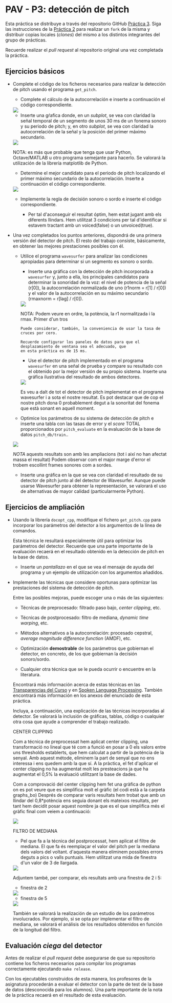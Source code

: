 PAV - P3: detección de pitch
============================

Esta práctica se distribuye a través del repositorio GitHub [Práctica 3](https://github.com/albino-pav/P3).
Siga las instrucciones de la [Práctica 2](https://github.com/albino-pav/P2) para realizar un `fork` de la
misma y distribuir copias locales (*clones*) del mismo a los distintos integrantes del grupo de prácticas.

Recuerde realizar el *pull request* al repositorio original una vez completada la práctica.

Ejercicios básicos
------------------

- Complete el código de los ficheros necesarios para realizar la detección de pitch usando el programa
  `get_pitch`.

   * Complete el cálculo de la autocorrelación e inserte a continuación el código correspondiente.

   <img src='https://github.com/giselaflotats/P3/blob/flotats-izquierdo/imatges/Autocorrelación.png'>

   * Inserte una gŕafica donde, en un *subplot*, se vea con claridad la señal temporal de un segmento de
     unos 30 ms de un fonema sonoro y su periodo de pitch; y, en otro *subplot*, se vea con claridad la
	 autocorrelación de la señal y la posición del primer máximo secundario.

   <img src ='https://github.com/giselaflotats/P3/blob/flotats-izquierdo/imatges/SenyalTemp%26AutocorrelacióPython.png'>

	 NOTA: es más que probable que tenga que usar Python, Octave/MATLAB u otro programa semejante para
	 hacerlo. Se valorará la utilización de la librería matplotlib de Python.

   * Determine el mejor candidato para el periodo de pitch localizando el primer máximo secundario de la
     autocorrelación. Inserte a continuación el código correspondiente.

    <img src = 'https://github.com/giselaflotats/P3/blob/flotats-izquierdo/imatges/Pitch.png'>

   * Implemente la regla de decisión sonoro o sordo e inserte el código correspondiente.

      - Per tal d'aconseguir el resultat óptim, hem estat jugant amb els diferents llindars. Hem utilitzat 3 condicions per tal d'identificar si estavem tractant amb un voiced(false) o un unvoiced(true). 

- Una vez completados los puntos anteriores, dispondrá de una primera versión del detector de pitch. El 
  resto del trabajo consiste, básicamente, en obtener las mejores prestaciones posibles con él.

  * Utilice el programa `wavesurfer` para analizar las condiciones apropiadas para determinar si un
    segmento es sonoro o sordo. 
	
	  - Inserte una gráfica con la detección de pitch incorporada a `wavesurfer` y, junto a ella, los 
	    principales candidatos para determinar la sonoridad de la voz: el nivel de potencia de la señal
		(r[0]), la autocorrelación normalizada de uno (r1norm = r[1] / r[0]) y el valor de la
		autocorrelación en su máximo secundario (rmaxnorm = r[lag] / r[0]).

    <img src = 'https://github.com/giselaflotats/P3/blob/flotats-izquierdo/imatges/WS.Pot_R1_Rmax.png'>

      NOTA: Podem veure en ordre, la potència, la r1 normalitzada i la rmax. Primer d'un tros 

		Puede considerar, también, la conveniencia de usar la tasa de cruces por cero.

	    Recuerde configurar los paneles de datos para que el desplazamiento de ventana sea el adecuado, que
		en esta práctica es de 15 ms.

      - Use el detector de pitch implementado en el programa `wavesurfer` en una señal de prueba y compare
	    su resultado con el obtenido por la mejor versión de su propio sistema.  Inserte una gráfica
		ilustrativa del resultado de ambos detectores.

    <img src = 'https://github.com/giselaflotats/P3/blob/flotats-izquierdo/imatges/WS_Pitch.png'>

      Es veu a dalt de tot el detector de pitch implementat en el programa wavesurfer i a sota el nostre resultat. 
      Es pot destacar que de cop el nostre pitch dona 0 probablement degut a la sonoritat del fonema que està sonant en aquell moment.
  
  * Optimice los parámetros de su sistema de detección de pitch e inserte una tabla con las tasas de error
    y el *score* TOTAL proporcionados por `pitch_evaluate` en la evaluación de la base de datos 
	`pitch_db/train`..
  
  <img src = 'https://github.com/giselaflotats/P3/blob/flotats-izquierdo/imatges/Summary.png'>

  *NOTA* aquests resultats son amb les ampliacions (tot i així no han afectat massa el resultat)
  Podem observar com el major marge d'error el trobem escollint frames sonores com a sordes. 

   * Inserte una gráfica en la que se vea con claridad el resultado de su detector de pitch junto al del
     detector de Wavesurfer. Aunque puede usarse Wavesurfer para obtener la representación, se valorará
	 el uso de alternativas de mayor calidad (particularmente Python).
   

Ejercicios de ampliación
------------------------

- Usando la librería `docopt_cpp`, modifique el fichero `get_pitch.cpp` para incorporar los parámetros del
  detector a los argumentos de la línea de comandos.
  
  Esta técnica le resultará especialmente útil para optimizar los parámetros del detector. Recuerde que
  una parte importante de la evaluación recaerá en el resultado obtenido en la detección de pitch en la
  base de datos.

  * Inserte un *pantallazo* en el que se vea el mensaje de ayuda del programa y un ejemplo de utilización
    con los argumentos añadidos.

- Implemente las técnicas que considere oportunas para optimizar las prestaciones del sistema de detección
  de pitch.

  Entre las posibles mejoras, puede escoger una o más de las siguientes:

  * Técnicas de preprocesado: filtrado paso bajo, *center clipping*, etc.

  * Técnicas de postprocesado: filtro de mediana, *dynamic time warping*, etc.

  * Métodos alternativos a la autocorrelación: procesado cepstral, *average magnitude difference function*
    (AMDF), etc.
  * Optimización **demostrable** de los parámetros que gobiernan el detector, en concreto, de los que
    gobiernan la decisión sonoro/sordo.
  * Cualquier otra técnica que se le pueda ocurrir o encuentre en la literatura.

  Encontrará más información acerca de estas técnicas en las [Transparencias del Curso](https://atenea.upc.edu/pluginfile.php/2908770/mod_resource/content/3/2b_PS%20Techniques.pdf)
  y en [Spoken Language Processing](https://discovery.upc.edu/iii/encore/record/C__Rb1233593?lang=cat).
  También encontrará más información en los anexos del enunciado de esta práctica.

  Incluya, a continuación, una explicación de las técnicas incorporadas al detector. Se valorará la
  inclusión de gráficas, tablas, código o cualquier otra cosa que ayude a comprender el trabajo realizado.

  CENTER CLIPPING

   Com a técnica de preprocessat hem aplicat center clipping, una transformació no lineal que té com a funció en posar a 0 els valors entre uns thresholds establerts, que hem calculat a partir de la poténcia de la senyal. Amb aquest métode, eliminem la part de senyal que no ens interessa i ens quedem amb la que sí. A la pràctica, el fet d'aplicar el center clipping no ha augmentat molt les presteacions ja que ha augmentat el 0,5% la evaluació utilitzant la base de dades.

   Com a comprovació del center clipping hem fet una gràfica de python on es pot veure que es simplifica molt el gràfic (el codi està a la carpeta graphs_bo)
   Després de comparar varis resultats hem trobat que amb un llindar del 0,8*potència ens seguia donant els mateixos resultats, per tant hem decidit posar aquest nombre ja que es el que simplifica més el gràfic final com veiem a continuació: 

   <img src = 'https://github.com/giselaflotats/P3/blob/flotats-izquierdo/imatges/CenterClipping.png'>

  FILTRO DE MEDIANA
    - Pel que fa a la técnica del postprocessat, hem aplicat el filtre de mediana. El que fa és reemplaçar el valor del pitch per la mediana dels valors del voltant. d'aquesta manera eliminem possibles errors deguts a pics o valls puntuals. Hem utilitzat una mida de finestra d'un valor de 3 de llargada.

    <img src = 'https://github.com/giselaflotats/P3/blob/flotats-izquierdo/imatges/3medianes.png'>

    Adjuntem també, per comparar, els resultats amb una finestra de 2 i 5: 

   - finestra de 2

    <img src = 'https://github.com/giselaflotats/P3/blob/flotats-izquierdo/imatges/2medianes.png'>
  
    - finestra de 5

    <img src = 'https://github.com/giselaflotats/P3/blob/flotats-izquierdo/imatges/5medianes.png'>

  También se valorará la realización de un estudio de los parámetros involucrados. Por ejemplo, si se opta
  por implementar el filtro de mediana, se valorará el análisis de los resultados obtenidos en función de
  la longitud del filtro.
   

Evaluación *ciega* del detector
-------------------------------

Antes de realizar el *pull request* debe asegurarse de que su repositorio contiene los ficheros necesarios
para compilar los programas correctamente ejecutando `make release`.

Con los ejecutables construidos de esta manera, los profesores de la asignatura procederán a evaluar el
detector con la parte de test de la base de datos (desconocida para los alumnos). Una parte importante de
la nota de la práctica recaerá en el resultado de esta evaluación.
